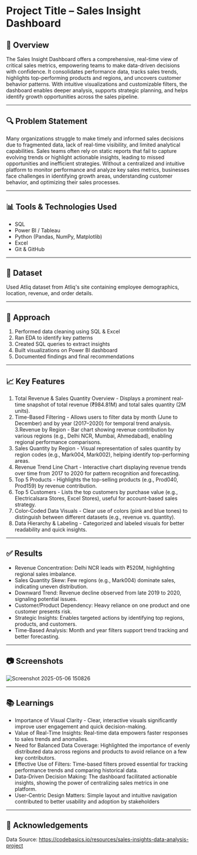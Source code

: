# Project Title – Sales Insight Dashboard

## 📌 Overview
The Sales Insight Dashboard offers a comprehensive, real-time view of critical sales metrics, empowering teams to make data-driven decisions with confidence. It consolidates performance data, tracks sales trends, highlights top-performing products and regions, and uncovers customer behavior patterns. With intuitive visualizations and customizable filters, the dashboard enables deeper analysis, supports strategic planning, and helps identify growth opportunities across the sales pipeline.

---

## 🔍 Problem Statement

Many organizations struggle to make timely and informed sales decisions due to fragmented data, lack of real-time visibility, and limited analytical capabilities. Sales teams often rely on static reports that fail to capture evolving trends or highlight actionable insights, leading to missed opportunities and inefficient strategies. Without a centralized and intuitive platform to monitor performance and analyze key sales metrics, businesses face challenges in identifying growth areas, understanding customer behavior, and optimizing their sales processes.

---

## 📊 Tools & Technologies Used

- SQL
- Power BI / Tableau
- Python (Pandas, NumPy, Matplotlib)
- Excel
- Git & GitHub

---

## 📁 Dataset

Used Atliq dataset from Atliq's site containing employee demographics, location, revenue, and order details.

---

## 🧠 Approach

1. Performed data cleaning using SQL & Excel
2. Ran EDA to identify key patterns
3. Created SQL queries to extract insights
4. Built visualizations on Power BI dashboard
5. Documented findings and final recommendations

---

## 📈 Key Features

1. Total Revenue & Sales Quantity Overview - Displays a prominent real-time snapshot of total revenue (₹984.81M) and total sales quantity (2M units).
2. Time-Based Filtering - Allows users to filter data by month (June to December) and by year (2017–2020) for temporal trend analysis.
3.Revenue by Region - Bar chart showing revenue contribution by various regions (e.g., Delhi NCR, Mumbai, Ahmedabad), enabling regional performance comparisons.
4. Sales Quantity by Region - Visual representation of sales quantity by region codes (e.g., Mark004, Mark002), helping identify top-performing areas.
5. Revenue Trend Line Chart - Interactive chart displaying revenue trends over time from 2017 to 2020 for pattern recognition and forecasting.
6. Top 5 Products - Highlights the top-selling products (e.g., Prod040, Prod159) by revenue contribution.
7. Top 5 Customers - Lists the top customers by purchase value (e.g., Electricalsara Stores, Excel Stores), useful for account-based sales strategy.
8. Color-Coded Data Visuals - Clear use of colors (pink and blue tones) to distinguish between different datasets (e.g., revenue vs. quantity).
9. Data Hierarchy & Labeling - Categorized and labeled visuals for better readability and quick insights.

---

## ✅ Results

- Revenue Concentration: Delhi NCR leads with ₹520M, highlighting regional sales imbalance.
- Sales Quantity Skew: Few regions (e.g., Mark004) dominate sales, indicating uneven distribution.
- Downward Trend: Revenue decline observed from late 2019 to 2020, signaling potential issues.
- Customer/Product Dependency: Heavy reliance on one product and one customer presents risk.
- Strategic Insights: Enables targeted actions by identifying top regions, products, and customers.
- Time-Based Analysis: Month and year filters support trend tracking and better forecasting.

---

## 📷 Screenshots

![Screenshot 2025-05-06 150826](https://github.com/user-attachments/assets/ff3d65c2-f07d-497c-917b-cf2c16c02a3b)

---

## 📚 Learnings

- Importance of Visual Clarity - Clear, interactive visuals significantly improve user engagement and quick decision-making.
- Value of Real-Time Insights: Real-time data empowers faster responses to sales trends and anomalies.
- Need for Balanced Data Coverage: Highlighted the importance of evenly distributed data across regions and products to avoid reliance on a few key contributors.
- Effective Use of Filters: Time-based filters proved essential for tracking performance trends and comparing historical data.
- Data-Driven Decision Making: The dashboard facilitated actionable insights, showing the power of centralizing sales metrics in one platform.
- User-Centric Design Matters: Simple layout and intuitive navigation contributed to better usability and adoption by stakeholders

---

## 🤝 Acknowledgements
Data Source: https://codebasics.io/resources/sales-insights-data-analysis-project 
